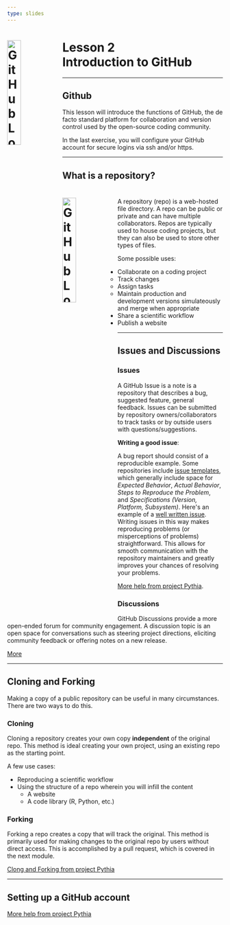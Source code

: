 ```yaml
---
type: slides
---
```


<div><h1><img src="https://foundations.projectpythia.org/_images/GitHub-logo.png" alt="GitHub Logo" width=25% align="left"/> Lesson 2<br>Introduction to GitHub</h1></div>

---

## Github

This lesson will introduce the functions of GitHub, the de facto standard platform for collaboration and version control used by the open-source coding community.

In the last exercise, you will configure your GitHub account for secure logins via ssh and/or https.

---

## What is a repository?

<div><h1><img src="https://docs.github.com/assets/cb-29762/images/help/repository/repo-create-global-nav-update.png" alt="GitHub Logo" width=25% align="left"/></h1></div>

A repository (repo) is a web-hosted file directory. A repo can be public or private and can have multiple collaborators. Repos are typically used to house coding projects, but they can also be used to store other types of files.

Some possible uses:

* Collaborate on a coding project
  * Track changes
  * Assign tasks
  * Maintain production and development versions simulateously and merge when appropriate
* Share a scientific workflow
* Publish a website


---

## Issues and Discussions

### Issues

A GitHub Issue is a note is a repository that describes a bug, suggested feature, general feedback. Issues can be submitted by repository owners/collaborators to track tasks or by outside users with questions/suggestions. 

<strong>Writing a good issue</strong>:

A bug report should consist of a reproducible example. Some repositories include [issue templates](https://github.com/stevemao/github-issue-templates?tab=readme-ov-file), which generally include space for <em>Expected Behavior</em>, <em>Actual Behavior</em>, <em>Steps to Reproduce the Problem</em>, and <em>Specifications (Version, Platform, Subsystem)</em>. Here's an example of a [well written issue](https://github.com/LinkedEarth/Pyleoclim_util/issues/469). Writing issues in this way makes reproducing problems (or misperceptions of problems) straightforward. This allows for smooth communication with the repository maintainers and greatly improves your chances of resolving your problems.

[More help from project Pythia](https://foundations.projectpythia.org/foundations/github/github-issues.html).

### Discussions

GitHub Discussions provide a more open-ended forum for community engagement. A discussion topic is an open space for conversations such as steering project directions, eliciting community feedback or offering notes on a new release.

[More](https://resources.github.com/devops/process/planning/discussions/)

---

## Cloning and Forking

Making a copy of a public repository can be useful in many circumstances. There are two ways to do this.

### Cloning

Cloning a repository creates your own copy <strong>independent</strong> of the original repo. This method is ideal creating your own project, using an existing repo as the starting point.

A few use cases:

* Reproducing a scientific workflow
* Using the structure of a repo wherein you will infill the content
  * A website
  * A code library (R, Python, etc.)

### Forking

Forking a repo creates a copy that will track the original. This method is primarily used for making changes to the original repo by users without direct access. This is accomplished by a pull request, which is covered in the next module.

[Clong and Forking from project Pythia](https://foundations.projectpythia.org/foundations/github/github-cloning-forking.html)

---

## Setting up a GitHub account


[More help from project Pythia](https://foundations.projectpythia.org/foundations/github/github-setup-advanced.html)


